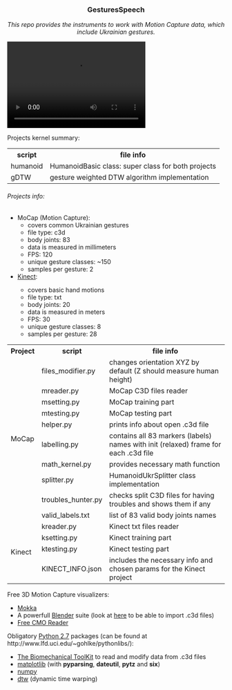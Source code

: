 <html>
<head>
<h3 align="center">GesturesSpeech</h3>
</head>

<body>
<p align="center"><i>This repo provides the instruments to work with Motion Capture data, which include Ukrainian gestures.</i></p>

<video src="video_example.mp4" width="320" height="200" controls preload></video>

<p>Projects kernel summary:</p>
<table style="width:100%">
  <tr>
    <th>script</th>
    <th>file info</th>
  </tr>
  <tr>
    <td>humanoid</td>
    <td>HumanoidBasic class: super class for both projects</td>
  </tr>
  <tr>
    <td>gDTW</td>
    <td>gesture weighted DTW algorithm implementation</td>
  </tr>
</table>


<h6>Projects info:</h6>
<ul>
  <li>MoCap (Motion Capture):
    <ul>
      <li>covers common Ukrainian gestures</li>
      <li>file type: c3d</li>
      <li>body joints: 83</li>
      <li>data is measured in millimeters</li>
      <li>FPS: 120</li>
      <li>unique gesture classes: ~150</li>
      <li>samples per gesture: 2</li>
    </ul>
  </li>
  <li><a href="http://datascience.sehir.edu.tr/visapp2013">Kinect<a/>:</li>
    <ul>
      <li>covers basic hand motions</li>
      <li>file type: txt</li>
      <li>body joints: 20</li>
      <li>data is measured in meters</li>
      <li>FPS: 30</li>
      <li>unique gesture classes: 8</li>
      <li>samples per gesture: 28</li>
    </ul>
</ul>

<table style="width:100%">
  <tr>
    <th>Project</th>
    <th>script</th>
    <th>file info</th>	
  </tr>
  
  <tr>
    <td rowspan="10">MoCap</td>
    <td>files_modifier.py</td>
    <td>changes orientation XYZ by default (Z should measure human height)</td>	
  </tr>
  <tr>
    <td>mreader.py</td>
    <td>MoCap C3D files reader</td>
  </tr>
  <tr>
    <td>msetting.py</td>
    <td>MoCap training part</td>
  </tr>
  <tr>
    <td>mtesting.py</td>
    <td>MoCap testing part</td>
  </tr>
  <tr>
    <td>helper.py</td>
    <td>prints info about open .c3d file</td>
  </tr>
  <tr>
    <td>labelling.py</td>
    <td>contains all 83 markers (labels) names with init (relaxed) frame for each .c3d file</td>
  </tr>
  <tr>
    <td>math_kernel.py</td>
    <td>provides necessary math function</td>
  </tr>
  <tr>
    <td>splitter.py</td>
    <td>HumanoidUkrSplitter class implementation</td>
  </tr>
  <tr>
    <td>troubles_hunter.py</td>
    <td>checks split C3D files for having troubles and shows them if any</td>
  </tr>
  <tr>
    <td>valid_labels.txt</td>
    <td>list of 83 valid body joints names</td>
  </tr>  
  
  <tr>
    <td rowspan="4">Kinect</td>
    <td>kreader.py</td>
    <td>Kinect txt files reader</td>
  </tr>
  <tr>
    <td>ksetting.py</td>
    <td>Kinect training part</td>
  </tr>
  <tr>
    <td>ktesting.py</td>
    <td>Kinect testing part</td>
  </tr>
  <tr>
    <td>KINECT_INFO.json</td>
    <td>includes the necessary info and chosen params for the Kinect project</td>
  </tr>
  
</table> 

<p>Free 3D Motion Capture visualizers:</p>
<ul>
  <li><a href="http://b-tk.googlecode.com/svn/web/mokka/index.html">Mokka</a></li>
  <li>A powerfull <a href="http://www.blender.org/">Blender</a> suite (look at <a href="http://stackoverflow.com/questions/20499320/how-to-import-c3d-files-into-blender">here</a> to be able to import .c3d files)</li>
  <li><a href="http://www.c-motion.com/free-downloads/">Free CMO Reader</a></li>
</ul>

<p>Obligatory <a href="https://www.python.org/ftp/python/2.7/python-2.7.msi">Python 2.7</a> packages (can be found at http://www.lfd.uci.edu/~gohlke/pythonlibs/):</p>
<ul>
  <li><a href="http://code.google.com/p/b-tk/downloads/detail?name=python-btk-0.3.0_win32.exe">The Biomechanical ToolKit</a>
  		to read and modify data from .c3d files</li>
  <li><a href="http://sourceforge.net/projects/matplotlib/files/matplotlib/matplotlib-1.4.2/windows/matplotlib-1.4.2.win32-py2.7.exe/download">matplotlib</a> (with <b>pyparsing</b>, <b>dateutil</b>, <b>pytz</b> and <b>six</b>)</li>
  <li><a href="http://sourceforge.net/projects/numpy/files/NumPy/1.9.1/numpy-1.9.1-win32-superpack-python2.7.exe/download"> 		numpy</a></li>
  <li><a href="https://pypi.python.org/pypi/dtw/1.0">dtw</a> (dynamic time warping)</li>
</ul>

</body>
</html>
